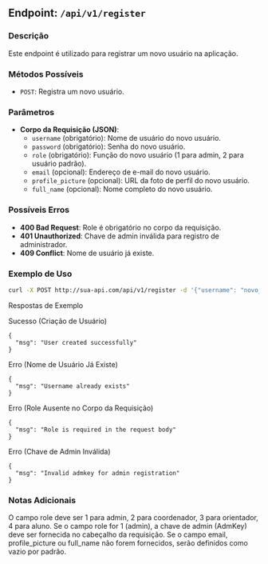 ## Endpoint: `/api/v1/register`

### Descrição
Este endpoint é utilizado para registrar um novo usuário na aplicação.

### Métodos Possíveis
- `POST`: Registra um novo usuário.

### Parâmetros
- **Corpo da Requisição (JSON)**:
  - `username` (obrigatório): Nome de usuário do novo usuário.
  - `password` (obrigatório): Senha do novo usuário.
  - `role` (obrigatório): Função do novo usuário (1 para admin, 2 para usuário padrão).
  - `email` (opcional): Endereço de e-mail do novo usuário.
  - `profile_picture` (opcional): URL da foto de perfil do novo usuário.
  - `full_name` (opcional): Nome completo do novo usuário.

### Possíveis Erros
- **400 Bad Request**: Role é obrigatório no corpo da requisição.
- **401 Unauthorized**: Chave de admin inválida para registro de administrador.
- **409 Conflict**: Nome de usuário já existe.

### Exemplo de Uso
```bash
curl -X POST http://sua-api.com/api/v1/register -d '{"username": "novo_usuario", "password": "senha123", "role": 2, "email": "usuario@email.com"}'
```

Respostas de Exemplo

Sucesso (Criação de Usuário)
```
{
  "msg": "User created successfully"
}
```

Erro (Nome de Usuário Já Existe)
```
{
  "msg": "Username already exists"
}
```

Erro (Role Ausente no Corpo da Requisição)
```
{
  "msg": "Role is required in the request body"
}
```

Erro (Chave de Admin Inválida)
```
{
  "msg": "Invalid admkey for admin registration"
}
```

### Notas Adicionais
O campo role deve ser 1 para admin, 2 para coordenador, 3 para orientador, 4 para aluno.
Se o campo role for 1 (admin), a chave de admin (AdmKey) deve ser fornecida no cabeçalho da requisição.
Se o campo email, profile_picture ou full_name não forem fornecidos, serão definidos como vazio por padrão.